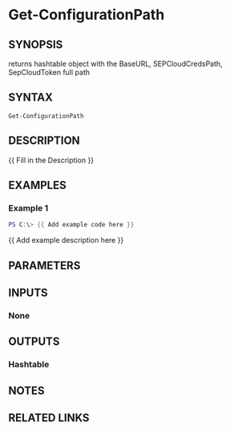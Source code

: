 ﻿---
external help file: PSSymantecCloud-help.xml
Module Name: PSSymantecCloud
online version:
schema: 2.0.0
---

# Get-ConfigurationPath

## SYNOPSIS
returns hashtable object with the BaseURL, SEPCloudCredsPath, SepCloudToken full path

## SYNTAX

```
Get-ConfigurationPath
```

## DESCRIPTION
{{ Fill in the Description }}

## EXAMPLES

### Example 1
```powershell
PS C:\> {{ Add example code here }}
```

{{ Add example description here }}

## PARAMETERS

## INPUTS

### None
## OUTPUTS

### Hashtable
## NOTES

## RELATED LINKS
